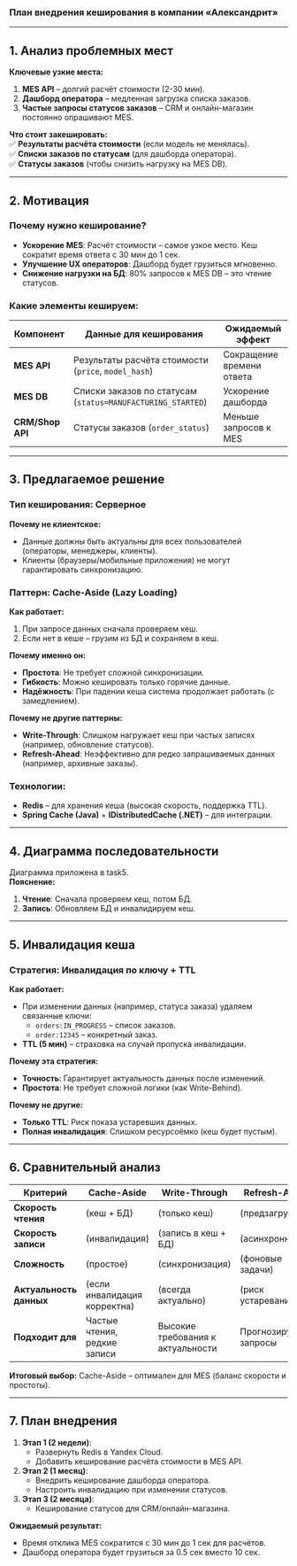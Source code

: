### **План внедрения кеширования в компании «Александрит»**  

---

## **1. Анализ проблемных мест**  

**Ключевые узкие места:**  
1. **MES API** – долгий расчёт стоимости (2-30 мин).  
2. **Дашборд оператора** – медленная загрузка списка заказов.  
3. **Частые запросы статусов заказов** – CRM и онлайн-магазин постоянно опрашивают MES.  

**Что стоит закешировать:**  
✅ **Результаты расчёта стоимости** (если модель не менялась).  
✅ **Списки заказов по статусам** (для дашборда оператора).  
✅ **Статусы заказов** (чтобы снизить нагрузку на MES DB).  

---

## **2. Мотивация**  

### **Почему нужно кеширование?**  
- **Ускорение MES**: Расчёт стоимости – самое узкое место. Кеш сократит время ответа с 30 мин до 1 сек.  
- **Улучшение UX операторов**: Дашборд будет грузиться мгновенно.  
- **Снижение нагрузки на БД**: 80% запросов к MES DB – это чтение статусов.  

### **Какие элементы кешируем:**  
| **Компонент**       | **Данные для кеширования** | **Ожидаемый эффект** |  
|---------------------|---------------------------|----------------------|  
| **MES API**         | Результаты расчёта стоимости (`price`, `model_hash`) | Сокращение времени ответа |  
| **MES DB**          | Списки заказов по статусам (`status=MANUFACTURING_STARTED`) | Ускорение дашборда |  
| **CRM/Shop API**    | Статусы заказов (`order_status`) | Меньше запросов к MES |  

---

## **3. Предлагаемое решение**  

### **Тип кеширования: Серверное**  
**Почему не клиентское:**  
- Данные должны быть актуальны для всех пользователей (операторы, менеджеры, клиенты).  
- Клиенты (браузеры/мобильные приложения) не могут гарантировать синхронизацию.  

### **Паттерн: Cache-Aside (Lazy Loading)**  
**Как работает:**  
1. При запросе данных сначала проверяем кеш.  
2. Если нет в кеше – грузим из БД и сохраняем в кеш.  

**Почему именно он:**  
- **Простота**: Не требует сложной синхронизации.  
- **Гибкость**: Можно кешировать только горячие данные.  
- **Надёжность**: При падении кеша система продолжает работать (с замедлением).  

**Почему не другие паттерны:**  
- **Write-Through**: Слишком нагружает кеш при частых записях (например, обновление статусов).  
- **Refresh-Ahead**: Неэффективно для редко запрашиваемых данных (например, архивные заказы).  

### **Технологии:**  
- **Redis** – для хранения кеша (высокая скорость, поддержка TTL).  
- **Spring Cache (Java)** + **IDistributedCache (.NET)** – для интеграции.  

---

## **4. Диаграмма последовательности**  

Диаграмма приложена в task5.  
**Пояснение:**  
1. **Чтение**: Сначала проверяем кеш, потом БД.  
2. **Запись**: Обновляем БД и инвалидируем кеш.  

---

## **5. Инвалидация кеша**  

### **Стратегия: Инвалидация по ключу + TTL**  
**Как работает:**  
- При изменении данных (например, статуса заказа) удаляем связанные ключи:  
  - `orders:IN_PROGRESS` – список заказов.  
  - `order:12345` – конкретный заказ.  
- **TTL (5 мин)** – страховка на случай пропуска инвалидации.  

**Почему эта стратегия:**  
- **Точность**: Гарантирует актуальность данных после изменений.  
- **Простота**: Не требует сложной логики (как Write-Behind).  

**Почему не другие:**  
- **Только TTL**: Риск показа устаревших данных.  
- **Полная инвалидация**: Слишком ресурсоёмко (кеш будет пустым).  

---

## **6. Сравнительный анализ**  

| **Критерий**       | **Cache-Aside**       | **Write-Through**     | **Refresh-Ahead**     |  
|--------------------|-----------------------|-----------------------|-----------------------|  
| **Скорость чтения**| (кеш + БД)     | (только кеш) | (предзагрузка) |  
| **Скорость записи**| (инвалидация)  | (запись в кеш + БД) | (асинхронная)   |  
| **Сложность**      | (простое)          | (синхронизация) | (фоновые задачи) |  
| **Актуальность данных** | (если инвалидация корректна) | (всегда актуально) | (риск устаревания) |  
| **Подходит для**   | Частые чтения, редкие записи | Высокие требования к актуальности | Прогнозируемые запросы |  

**Итоговый выбор:** Cache-Aside – оптимален для MES (баланс скорости и простоты).  

---

## **7. План внедрения**  
1. **Этап 1 (2 недели)**:  
   - Развернуть Redis в Yandex Cloud.  
   - Добавить кеширование расчёта стоимости в MES API.  
2. **Этап 2 (1 месяц)**:  
   - Внедрить кеширование дашборда оператора.  
   - Настроить инвалидацию при изменении статусов.  
3. **Этап 3 (2 месяца)**:  
   - Кеширование статусов для CRM/онлайн-магазина.  

**Ожидаемый результат:**  
- Время отклика MES сократится с 30 мин до 1 сек для расчётов.  
- Дашборд оператора будет грузиться за 0.5 сек вместо 10 сек.

